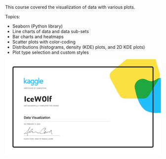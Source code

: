This course covered the visualization of data with various plots.

Topics:
- Seaborn (Python library)
- Line charts of data and data sub-sets
- Bar charts and heatmaps
- Scatter plots with color-coding
- Distributions (histograms, density (KDE) plots, and 2D KDE plots)
- Plot type selection and custom styles

![alt text](https://github.com/IceW0lf/learning-portfolio/blob/main/Kaggle/06%20-%20Data%20Visualization/Certificate%20-%20Data%20Visualization.png)
